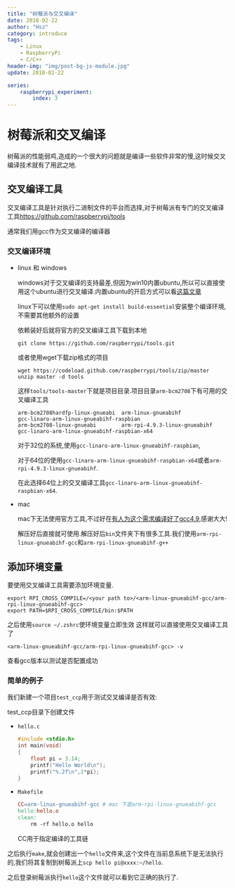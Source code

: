 ```yaml
---
title: "树莓派与交叉编译"
date: 2018-02-22
author: "Hsz"
category: introduce
tags:
    - Linux
    - RaspberryPi
    - C/C++
header-img: "img/post-bg-js-module.jpg"
update: 2018-02-22

series:
    raspberrypi_experiment:
        index: 3
---
```

# 树莓派和交叉编译

树莓派的性能弱鸡,造成的一个很大的问题就是编译一些软件非常的慢,这时候交叉编译技术就有了用武之地.

## 交叉编译工具

交叉编译工具是针对执行二进制文件的平台而选择,对于树莓派有专门的交叉编译工具<https://github.com/raspberrypi/tools>

通常我们用gcc作为交叉编译的编译器

### 交叉编译环境

+ linux 和 windows

     windows对于交叉编译的支持最差,但因为win10内置ubuntu,所以可以直接使用这个ubuntu进行交叉编译.内置ubuntu的开启方式可以看[这篇文章](http://blog.hszofficial.site/blog/2017/03/16/windows%E7%AB%AF%E7%9A%84%E5%AE%9E%E7%94%A8%E5%B7%A5%E5%85%B7%E4%B8%8E%E6%8A%80%E5%B7%A7%E6%80%BB%E7%BB%93/)

    linux下可以使用`sudo apt-get install build-essential`安装整个编译环境,不需要其他额外的设置

    依赖装好后就将官方的交叉编译工具下载到本地

    ```shell
    git clone https://github.com/raspberrypi/tools.git
    ```

    或者使用wget下载zip格式的项目

    ```shell
    wget https://codeload.github.com/raspberrypi/tools/zip/master
    unzip master -d tools
    ```
    这样`tools/tools-master`下就是项目目录.项目目录`arm-bcm2708`下有可用的交叉编译工具

    ```shell
    arm-bcm2708hardfp-linux-gnueabi  arm-linux-gnueabihf            gcc-linaro-arm-linux-gnueabihf-raspbian
    arm-bcm2708-linux-gnueabi        arm-rpi-4.9.3-linux-gnueabihf  gcc-linaro-arm-linux-gnueabihf-raspbian-x64
    ```

    对于32位的系统,使用`gcc-linaro-arm-linux-gnueabihf-raspbian`,

    对于64位的使用`gcc-linaro-arm-linux-gnueabihf-raspbian-x64`或者`arm-rpi-4.9.3-linux-gnueabihf`.

    在此选择64位上的交叉编译工具`gcc-linaro-arm-linux-gnueabihf-raspbian-x64`.


+ mac

   mac下无法使用官方工具,不过好在[有人为这个需求编译好了gcc4.9](https://github.com/MikeMitterer/xc-gcc_4.9.3_mac_rpi),感谢大大!

   解压好后直接就可使用.解压好后`bin`文件夹下有很多工具.我们使用`arm-rpi-linux-gnueabihf-gcc`和`arm-rpi-linux-gnueabihf-g++`


## 添加环境变量

要使用交叉编译工具需要添加环境变量.

```shell
export RPI_CROSS_COMPILE=/<your path to>/<arm-linux-gnueabihf-gcc/arm-rpi-linux-gnueabihf-gcc>
export PATH=$RPI_CROSS_COMPILE/bin:$PATH
```

<!-- export CFLAGS="-O2 -pipe -mcpu=arm1176jzf-s -mfpu=vfp -mfloat-abi=hard -w" -->

之后使用`source ~/.zshrc`使环境变量立即生效
这样就可以直接使用交叉编译工具了

```shell
<arm-linux-gnueabihf-gcc/arm-rpi-linux-gnueabihf-gcc> -v
```

查看gcc版本以测试是否配置成功

### 简单的例子

我们新建一个项目`test_ccp`用于测试交叉编译是否有效:

test_ccp目录下创建文件

+ `hello.c`

    ```C
    #include <stdio.h>
    int main(void)
    {
        float pi = 3.14;
        printf("Hello World\n");
        printf("%.2f\n",2*pi);
    }
    ```

+ `Makefile`

    ```makefile
    CC=arm-linux-gnueabihf-gcc # mac 下是arm-rpi-linux-gnueabihf-gcc
    hello:hello.o
    clean:
        rm -rf hello.o hello
    ```
    CC用于指定编译的工具链


之后执行`make`,就会创建出一个`hello`文件来,这个文件在当前息系统下是无法执行的,我们将其复制到树莓派上`scp hello pi@xxxx:~/hello`.

之后登录树莓派执行`hello`这个文件就可以看到它正确的执行了.
